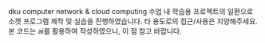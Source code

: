 dku computer network & cloud computing 
수업 내 학습용 프로젝트의 일환으로 소켓 프로그램 제작 및 실습을 진행하였습니다.
타 용도로의 접근/사용은 지양해주세요.
본 코드는 ai를 활용하여 작성하였으니, 이 점 참고 바랍니다.

